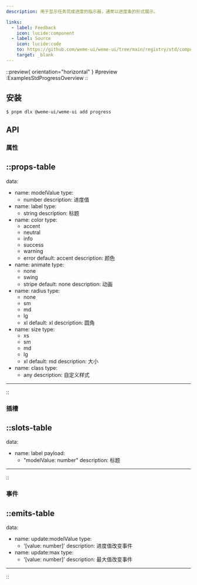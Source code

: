 ```yaml
---
description: 用于显示任务完成进度的指示器，通常以进度条的形式展示。

links:
  - label: Feedback
    icon: lucide:component
  - label: Source
    icon: lucide:code
    to: https://github.com/weme-ui/weme-ui/tree/main/registry/std/components/progress
    target: _blank
---
```


::preview{ orientation="horizontal" }
#preview
:ExamplesStdProgressOverview
::

## 安装

```shell [Terminal]
$ pnpm dlx @weme-ui/weme-ui add progress
```

## API

### 属性

::props-table
---
data:
  - name: modelValue
    type:
      - number
    description: 进度值
  - name: label
    type:
      - string
    description: 标题
  - name: color
    type:
      - accent
      - neutral
      - info
      - success
      - warning
      - error
    default: accent
    description: 颜色
  - name: animate
    type:
      - none
      - swing
      - stripe
    default: none
    description: 动画
  - name: radius
    type:
      - none
      - sm
      - md
      - lg
      - xl
    default: xl
    description: 圆角
  - name: size
    type:
      - xs
      - sm
      - md
      - lg
      - xl
    default: md
    description: 大小
  - name: class
    type:
      - any
    description: 自定义样式
---
::

### 插槽

::slots-table
---
data:
  - name: label
    payload:
      - "modelValue: number"
    description: 标题
---
::

### 事件

::emits-table
---
data:
  - name: update:modelValue
    type:
      - '[value: number]'
    description: 进度值改变事件
  - name: update:max
    type:
      - '[value: number]'
    description: 最大值改变事件
---
::
